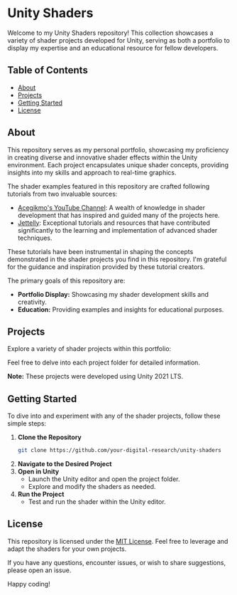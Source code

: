 # Unity Shaders

Welcome to my Unity Shaders repository! This collection showcases a variety of shader projects developed for Unity, serving as both a portfolio to display my expertise and an educational resource for fellow developers.

## Table of Contents

- [About](#about)
- [Projects](#projects)
- [Getting Started](#getting-started)
- [License](#license)

## <a name="about"></a> About

This repository serves as my personal portfolio, showcasing my proficiency in creating diverse and innovative shader effects within the Unity environment. Each project encapsulates unique shader concepts, providing insights into my skills and approach to real-time graphics.

The shader examples featured in this repository are crafted following tutorials from two invaluable sources:
- [Acegikmo's YouTube Channel](https://www.youtube.com/@Acegikmo/videos): A wealth of knowledge in shader development that has inspired and guided many of the projects here.
- [Jettelly](https://www.jettelly.com/): Exceptional tutorials and resources that have contributed significantly to the learning and implementation of advanced shader techniques.

These tutorials have been instrumental in shaping the concepts demonstrated in the shader projects you find in this repository. I'm grateful for the guidance and inspiration provided by these tutorial creators.

The primary goals of this repository are:
- **Portfolio Display:** Showcasing my shader development skills and creativity.
- **Education:** Providing examples and insights for educational purposes.

## <a name="projects"></a> Projects

Explore a variety of shader projects within this portfolio:

Feel free to delve into each project folder for detailed information.

**Note:** These projects were developed using Unity 2021 LTS.

## <a name="getting-started"></a> Getting Started

To dive into and experiment with any of the shader projects, follow these simple steps:

1. **Clone the Repository**
   ```bash
   git clone https://github.com/your-digital-research/unity-shaders
2. **Navigate to the Desired Project**
3. **Open in Unity**
   - Launch the Unity editor and open the project folder.
   - Explore and modify the shaders as needed.
4. **Run the Project**
   - Test and run the shader within the Unity editor.

## <a name="license"></a> License

This repository is licensed under the [MIT License](https://opensource.org/license/mit/). Feel free to leverage and adapt the shaders for your own projects.

If you have any questions, encounter issues, or wish to share suggestions, please open an issue.

Happy coding!
